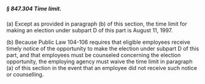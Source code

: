 ##### § 847.304 Time limit. #####

(a) Except as provided in paragraph (b) of this section, the time limit for making an election under subpart D of this part is August 11, 1997.

(b) Because Public Law 104-106 requires that eligible employees receive timely notice of the opportunity to make the election under subpart D of this part, and that employees must be counseled concerning the election opportunity, the employing agency must waive the time limit in paragraph (a) of this section in the event that an employee did not receive such notice or counselling.